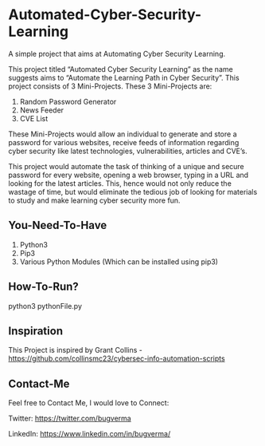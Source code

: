# Automated-Cyber-Security-Learning
A simple project that aims at Automating Cyber Security Learning.

This project titled “Automated Cyber Security Learning” as the name suggests aims to “Automate the Learning Path in Cyber Security”. This project consists of 3 Mini-Projects. These 3 Mini-Projects are:
  1. Random Password Generator
  2. News Feeder
  3. CVE List
 
These Mini-Projects would allow an individual to generate and store a password for various websites, receive feeds of information regarding cyber security like latest technologies, vulnerabilities, articles and CVE’s.

This project would automate the task of thinking of a unique and secure password for every website, opening a web browser, typing in a URL and looking for the latest articles. This, hence would not only reduce the wastage of time, but would eliminate the tedious job of looking for materials to study and make learning cyber security more fun.

## You-Need-To-Have
1. Python3
2. Pip3
3. Various Python Modules (Which can be installed using pip3)

## How-To-Run?
python3 pythonFile.py

## Inspiration
This Project is inspired by Grant Collins - 
https://github.com/collinsmc23/cybersec-info-automation-scripts

## Contact-Me
Feel free to Contact Me, I would love to Connect:

Twitter: https://twitter.com/bugverma

LinkedIn: https://www.linkedin.com/in/bugverma/
